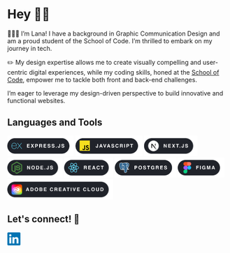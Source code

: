 # Hey 👋🏾

👩🏾‍💻 I’m Lana! I have a background in Graphic Communication Design and am a proud student of the School of Code. I’m thrilled to embark on my journey in tech. 

✏️ My design expertise allows me to create visually compelling and user-centric digital experiences, while my coding skills, honed at the [School of Code](https://schoolofcode.co.uk/), empower me to tackle both front and back-end challenges.

I’m eager to leverage my design-driven perspective to build innovative and functional websites.

## Languages and Tools

<p>
  <img src="images/EXPRESS.png" alt="Express" height="47"/>
  <img src="images/JS.png" alt="JavaScript" height="47"/>
  <img src="images/NEXT.png" alt="Next.js" height="47"/>
  <img src="images/NODE.png" alt="Node.js" height="47"/>
  <img src="images/REACT.png" alt="React" height="47"/>
  <img src="images/POSTGRES.png" alt="Postgres" height="47"/>
  <img src="images/FIGMA.png" alt="Figma" height="47"/>
  <img src="images/ADOBE.png" alt="Adobe" height="47"/>
</p>

## Let's connect! 🔗

<a href="https://www.linkedin.com/in/lana-maug%C3%A9-tharpe-493778224/">
  <img src="images/linkedin_logo.png" alt="LinkedIn" height="30"/>
</a>


<!--
**lanamauge/lanamauge** is a ✨ _special_ ✨ repository because its `README.md` (this file) appears on your GitHub profile.

Here are some ideas to get you started:

- 🔭 I’m currently working on ...
- 🌱 I’m currently learning ...
- 👯 I’m looking to collaborate on ...
- 🤔 I’m looking for help with ...
- 💬 Ask me about ...
- 📫 How to reach me: ...
- 😄 Pronouns: ...
- ⚡ Fun fact: ...



///////////////////////////////////////////////

![Lana's GitHub stats](https://github-readme-stats.vercel.app/api?username=lanamauge&show_icons=true&count_private=true&hide_title=true)



<style>
@keyframes slideIn {
  0% { transform: translateX(-100%); opacity: 0; }
  100% { transform: translateX(0); opacity: 1; }
}

.slide-in-text {
  animation: slideIn 1s ease-out;
  font-size: 50px;
  font-weight: 500;
  
}
</style>

<div class="slide-in-text">
  Hey 👋🏾 
</div>


<br>
I’m Lana! I have a background in Graphic Communication Design and am a proud student of the School of Code, I’m thrilled to embark on my journey in tech. <br><br>
My design expertise allows me to create visually compelling and user-centric digital experiences, while my coding skills, honed at SOC, empower me to tackle both front and back-end challenges. <br><br>
I’m eager to leverage my design-driven perspective to build innovative and functional websites.

## Languages and Tools

<style>
  .tech-icons img {
    margin: -17px -30px; /* Adjust this value to make the spaces smaller */
  }
</style>

<p align="left" class="tech-icons">
  <img src="images/EXPRESS.png" alt="Express" height="70"/>
  <img src="images/JS.png" alt="JavaScript" height="70"/>
  <img src="images/NEXT.png" alt="Next.js" height="70"/>
  <img src="images/NODE.png" alt="Node.js" height="70"/>
  <img src="images/REACT.png" alt="React" height="70"/>
  <img src="images/POSTGRES.png" alt="Postgres" height="70"/>
  <img src="images/FIGMA.png" alt="Figma" height="70"/>
  <img src="images/ADOBE.png" alt="Adobe" height="70"/>
  <img src="images/TRELLO.png" alt="Trello" height="70"/>
</p>


## Let's connect! 🔗
<a href="https://www.linkedin.com/in/lana-maug%C3%A9-tharpe-493778224/">
  <img src="images/linkedin_logo.png" alt="LinkedIn" height="30"/>
</a>


-->
